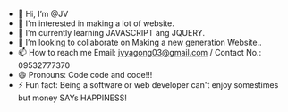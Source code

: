 - 👋 Hi, I’m @JV
- 👀 I’m interested in making a lot of website. 
- 🌱 I’m currently learning JAVASCRIPT ang JQUERY.
- 💞️ I’m looking to collaborate on Making a new generation Website..
- 📫 How to reach me Email: jvyagong03@gmail.com / Contact No.: 09532777370
- 😄 Pronouns: Code code and code!!!
- ⚡ Fun fact: Being a software or web developer can't enjoy somestimes but money SAYs HAPPINESS!

<!---
YagsHub/YagsHub is a ✨ special ✨ repository because its `README.md` (this file) appears on your GitHub profile.
You can click the Preview link to take a look at your changes.
--->
